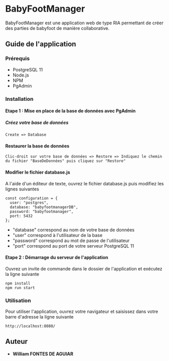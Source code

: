 # BabyFootManager

BabyFootManager est une application web de type RIA permettant de créer des parties de babyfoot de manière collaborative.

## Guide de l'application

### Prérequis

* PostgreSQL 11
* Node.js
* NPM
* PgAdmin

### Installation

#### Etape 1 : Mise en place de la base de données avec PgAdmin

##### Créez votre base de données 

```
Create => Database
```
#### Restaurer la base de données

```
Clic-droit sur votre base de données => Restore => Indiquez le chemin du fichier "BaseDeDonnées" puis cliquez sur "Restore"
```

#### Modifier le fichier database.js

A l'aide d'un éditeur de texte, ouvrez le fichier database.js puis modifiez les lignes suivantes

```
const configuration = {
  user: "postgres",
  database: "babyfootmanagerDB",
  password: "babyfootmanager",
  port: 5432
};
```
* "database" correspond au nom de votre base de données
* "user" correspond à l'utilisateur de la base
* "password" correspond au mot de passe de l'utilisateur
* "port" correspond au port de votre serveur PostgreSQL 11

#### Etape 2 : Démarrage du serveur de l'application

Ouvrez un invite de commande dans le dossier de l'application et exécutez la ligne suivante 

```
npm install
npm run start
```

### Utilisation

Pour utiliser l'application, ouvrez votre navigateur et saisissez dans votre barre d'adresse la ligne suivante 

```
http://localhost:8080/
```

## Auteur

* **William FONTES DE AGUIAR** 

